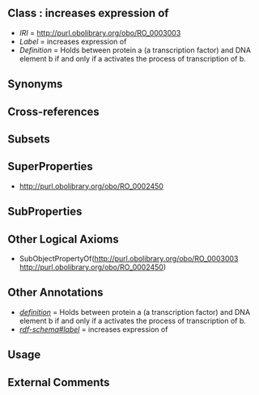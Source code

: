 
## Class : increases expression of

 * *IRI* = http://purl.obolibrary.org/obo/RO_0003003
 * *Label* = increases expression of
 * *Definition* = Holds between protein a (a transcription factor) and DNA element b if and only if a activates the process of transcription of b.

## Synonyms


## Cross-references


## Subsets


## SuperProperties

 * <http://purl.obolibrary.org/obo/RO_0002450>

## SubProperties


## Other Logical Axioms

 * SubObjectPropertyOf(<http://purl.obolibrary.org/obo/RO_0003003> <http://purl.obolibrary.org/obo/RO_0002450>)

## Other Annotations

 * *[definition](../../IAO/15/IAO_0000115.md)* = Holds between protein a (a transcription factor) and DNA element b if and only if a activates the process of transcription of b.
 * *[rdf-schema#label](../../el/rdf-schema#label.md)* = increases expression of

## Usage


## External Comments

